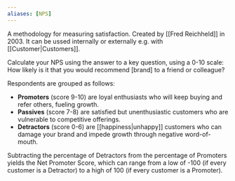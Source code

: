 ```yaml
---
aliases: [NPS]
---
```


A methodology for measuring satisfaction. Created by [[Fred Reichheld]] in 2003. It can be ussed internally or externally e.g. with [[Customer|Customers]].

Calculate your NPS using the answer to a key question, using a 0-10 scale: How likely is it that you would recommend \[brand\] to a friend or colleague?

Respondents are grouped as follows:

-   **Promoters** (score 9-10) are loyal enthusiasts who will keep buying and refer others, fueling growth.
-   **Passives** (score 7-8) are satisfied but unenthusiastic customers who are vulnerable to competitive offerings.
-   **Detractors** (score 0-6) are [[happiness|unhappy]] customers who can damage your brand and impede growth through negative word-of-mouth.

Subtracting the percentage of Detractors from the percentage of Promoters yields the Net Promoter Score, which can range from a low of -100 (if every customer is a Detractor) to a high of 100 (if every customer is a Promoter).
